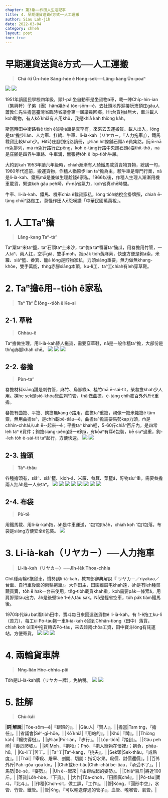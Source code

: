 ```yaml
---
chapter: 第3章——作田人生活記事
title: 4. 早期運貨送貨ê方式──人工運搬
author: Siau Lah-jih
date: 2022-03-04
category: chheh
layout: post
toc: true
---
```


# 早期運貨送貨ê方式──人工運搬
> **Chá-kî Ūn-hòe Sàng-hòe ê Hong-sek──Lâng-kang Ūn-poaⁿ**

![](../too5/07/7-0-1.蕭平治作者.jpg)
![](../too5/07/7-0-2.蕭平治蕭興森.jpg)

1951年讀國民學校四年級，頭1-pái坐自動車是坐貨物á車，載一陣Chi̍p-hin-ian（集興軒）子弟（團）hâm幾ê-á tòe-sōm--ê，去社頭地界迎接阮崁頂庄gâu人蕭敦仁先生擔當臺灣省臨時省議會第一屆議員回鄉。Hit台貨物á無大，車斗載人koh載物，有人kō͘ khiā有人用khû，我是khiā kah thiòng ka̍h。

斯當時田中街路看ē tio̍h ê貨物á車是真罕有，來來去去運搬貨、載人出入，lóng是taⁿ擔步lián、人力車、扛轎、牛車、li-ià-kah（リヤカ－，『人力拖車』），鐵馬載貨比較khah少。Hit時庄腳到街路讀冊，步lián hit條舖石頭á ê員集路，阮m̄-nā m̄免排列，mā m̄免行路行正pêng，koh ē-tàng行路中央踢石頭á耍thit-thô，nā是庄腳是四界牛車路、牛車溝，無張持to̍h ē lo̍p-tio̍h牛屎。

大約到kah 1953年讀六年級時，chiah漸漸有人騎鐵馬載貨賣物買物，總講一句，1960年代進前，搬運貨物，作穡人猶原步lián taⁿ擔為主，駛牛車是專門行業，nā是li-ià-kah、鐵馬mā是兼做生理趁錢ê家私。1966以後，作穡人生理人漸漸用機車載貨，緊速koh gâu peh崎，m̄-nā省氣力，koh省真chē時間。

牛車、li-ià-kah、鐵馬、機車chia ê載貨家私，lóng tio̍h納稅金掛牌照，chiah ē-tàng chiūⁿ路做工，莫怪作田人ē怨嘆講「中華民國萬萬稅」。

# 1. 人工Taⁿ擔
> **Lâng-kang Taⁿ-tàⁿ**

Taⁿ粟taⁿ米taⁿ鹽，taⁿ石頭taⁿ土米沙，taⁿ匏á taⁿ番薯taⁿ醃瓜，用畚擔用竹管，一人taⁿ、兩人扛，空手giâ、雙手mo͘h，捆pa̍k tio̍h黃麻索，快速方便是鉤á索，米籮、siāⁿ籃、畚箕、籠á lóng是貯物家私，力頭siāng重要，無力做無khang-khòe，雙手萬能，thǹg赤腳siāng本頂，ku-lí工、taⁿ工chiah有leh穿草鞋。

# 2. Taⁿ擔ē用--tio̍h ê家私
> **Taⁿ Tàⁿ Ē Iōng--tio̍h ê Ke-si**

## 2-1. 草鞋
> **Chháu-ê**

Taⁿ擔做生理，用li-ià-kah替人拖貨，需要穿草鞋，nā是一般作穡taⁿ擔，大部份是thǹg赤腳khah chē。
![](../too5/07/7-2-1.草鞋.jpg)
![](../too5/07/7-2-2.草鞋竹塘.jpg)
![](../too5/07/7-2-3.草鞋工具.jpg)

## 2-2. 畚擔
> **Pùn-taⁿ**

畚擔材料siāng讚是刺竹管，麻竹、烏腳綠á、桂竹mā ē-sái-tit，柴畚擔khah少人用。揀he sek頭sió-khóa彎曲刺竹管，thâi做曲擔，ē-tàng chih載百外外斤ê重擔。

畚擔有曲擔、平擔、鉤擔無kāng ê路用，曲擔taⁿ重擔，親像一擔米籮擔ê tâm粟，無用曲擔taⁿ，是chih載bē-tiâu--ê，曲擔taⁿ擔需要馬勢kap力頭，m̄是chhìn-chhái人uh ē--起來--ê；平擔taⁿ khah輕，5-60斤chiâⁿ百斤內，是四常leh taⁿ ê貨件；鉤擔siang-pêng掛一ê鉤á，有kōaⁿ有耳ê包裝，bē siuⁿ過重，鉤--leh to̍h ē-sái-tit taⁿ起行，方便快速。
![](../too5/07/7-2-4.畚擔.jpg)
![](../too5/07/7-2-5.畚擔.jpg)

## 2-3. 擔頭
> **Tàⁿ-thâu**

各種擔頭有，siāⁿ、siāⁿ籃、kioh-á、米籮、畚箕、菜籃á，貯物siuⁿ重，需要畚擔兩人扛a̍h是一人來taⁿ。
![](../too5/07/7-2-6.米籮曲擔.jpg) 
![](../too5/07/7-2-7.畚箕.jpg)
![](../too5/07/7-2-8.𣛮.jpg) 
![](../too5/07/7-2-9.𣛮.jpg)
![](../too5/07/7-2-10.𣛮.jpg)
![](../too5/07/7-2-11.賣粿擔子.jpg) 
![](../too5/07/7-2-12.平擔.jpg)
![](../too5/07/7-2-13.菜籃仔鉛線.jpg)

## 2-4. 布袋
> **Pò͘-tē**

用鐵馬載、用li-ià-kah拖，a̍h是牛車運送，1包1包tha̍h，chiah koh 1包1包落，布袋是siāng方便安全ê包裝。
![](../too5/07/7-2-14.布袋.jpg)


# 3. Li-ià-kah（リヤカ－）──人力拖車
> **Li-ià-kah（リヤカ－）──Jîn-le̍k Thoa-chhia**

Chit種兩輪ê拖貨車，慣勢講li-ià-kah，教育部辭典解說『 リヤカ－／riyakaa／台車、自行車後面的兩輪拖車』。大作田主，田園離厝宅khah遠，a̍h是有leh種菜蔬買賣，to̍h ē hak一台來使用，tn̄g-tio̍h載貨khah重，koh需要pa̍k一條索á，用肩胛頭tàu出力，a̍h是後壁tòe 1-ê人tàu sak。Nā是輕省空車，to̍h pa̍k tiàm鐵馬後。

1970年代iáu bat看tio̍h田中、寶斗每日來回運送貨物ê li-ià-kah。有 1-ê拖工ku-lí（苦力），每工ùi Pó-táu拖一車li-ià-kah ê貨到Chhân-tiong（田中）落貨，chiah koh ùi田中拖貨轉去Pó-táu，來去趁兩chōa工資，田中寶斗lóng有託運站，方便寄貨。
![](../too5/07/7-3-1.人力拖車.jpg)
![](../too5/07/7-3-2.手拖車.jpg)
![](../too5/07/7-3-3.兩輪拖車陳松雄.jpg)

# 4. 兩輪貨車牌
> **Nn̄g-lián Hòe-chhia-pâi**

To̍h是Li-ià-kah牌（リヤカ－牌），免納稅。
![](../too5/07/7-7-3人力1.jpg)
![](../too5/07/7-7-4人力2.jpg)

# 5. 註解
> **Chù-kái**

|**詞**|**解說**|
|Tòe-sōm--ê|『跟班的』。|
|Gâu人|『賢人』。|
|擔當|Tam tng，『擔任』。|
|省議會|Séⁿ-gī-hōe。|
|Kō͘ khiā|『用站的』。|
|Khû|『蹲』。|
|Thiòng ka̍h|『暢快得很』。|
|步lián|Pō͘-lián，『步行』。|
|Lo̍p-tio̍h|『踏到』。|
|Gâu peh崎|『善於爬坡』。|
|抱|Mo͘h，『抱物』；Phō，『抱人寵物在懷裡』；抱負，phāu-hū。|
|Ku-lí工|苦工。|
|Taⁿ工|Taⁿ-kang，『挑夫』。|
|Sek頭|Sek-thâu，『成熟度』。|
|Thâi|『宰殺、屠宰、剖開、切開：指切水果。殺價、討價還價』。|
|百外外斤|Pah-gŏa-gōa kin。|
|Chih載bē-tiâu|Chih-chài bē-tiāu，『承受不了』。|
|馬勢|Bé-sè，『姿勢』。|
|Uh ē--起來|『由蹲站起的姿勢』。|
|Chiâⁿ百斤|將近100斤。|
|落貨|Lo̍h-hòe，『下貨』。|
|大作|Tōa-choh，『田園真chē』。|
|Pó-táu|寶斗，『北斗』。|
|作穡|Choh-sit，做工課，『工作』。|
|管|Kóng，『圓形中空』，水管、竹管、鐵管。|
|管|Kńg，『可以輸送穿通的管子』，血管、嚨喉管、氣管。|
